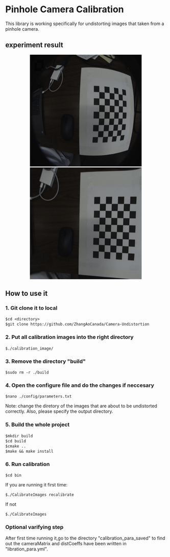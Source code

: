 # Pinhole Camera Calibration
This library is working specifically for undistorting images that taken from a pinhole camera.

## experiment result
<p align="center">
  <img src="testimages/input/tstimg8.jpg" width="350" height="350"> <img src="testimages/output/0.jpg" width="350" height="350">
</p>

## How to use it
### 1. Git clone it to local
```
$cd <directory>
$git clone https://github.com/ZhangAoCanada/Camera-Undistortion
```

### 2. Put all calibration images into the right directory
```
$./calibration_image/
```

### 3. Remove the directory "build"
```
$sudo rm -r ./build
```

### 4. Open the configure file and do the changes if neccesary
```
$nano ./config/parameters.txt
```
Note: change the diretory of the images that are about to be undistorted correctly. Also, please specify the output directory.

### 5. Build the whole project
```
$mkdir build
$cd build
$cmake ..
$make && make install
```

### 6. Run calibration
```
$cd bin
```
If you are running it first time:
```
$./CalibrateImages recalibrate
```
If not
```
$./CalibrateImages
```

### Optional varifying step
After first time running it,go to the directory "calibration_para_saved" to find out the cameraMatrix and distCoeffs have been written in "libration_para.yml".


